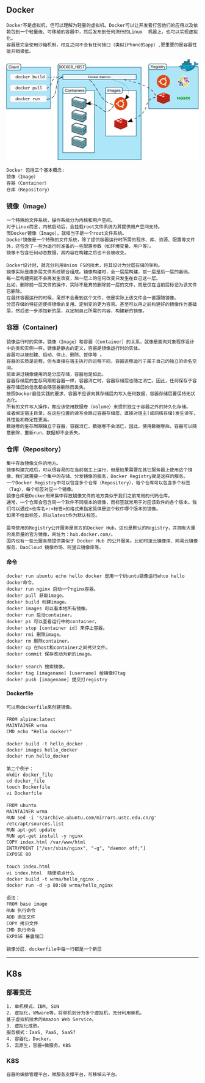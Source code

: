 
## Docker
    Docker不是虚拟机，但可以理解为轻量的虚拟机。Docker可以让开发者打包他们的应用以及依赖包到一个轻量级、可移植的容器中，然后发布到任何流行的Linux  机器上，也可以实现虚拟化。
    容器是完全使用沙箱机制，相互之间不会有任何接口（类似iPhone的app）,更重要的是容器性能开销极低。

![Docker Architecture](./img/architecture_docker.svg)

    Docker 包括三个基本概念:
    镜像（Image）
    容器（Container）
    仓库（Repository）

### 镜像（Image）
    一个特殊的文件系统，操作系统分为内核和用户空间。
    对于Linux而言，内核启动后，会挂载root文件系统为其提供用户空间支持。
    而Docker镜像（Image），就相当于是一个root文件系统。
    Docker镜像是一个特殊的文件系统，除了提供容器运行时所需的程序、库、资源、配置等文件外，还包含了一些为运行时准备的一些配置参数（如环境变量、用户等）。 
    镜像不包含任何动态数据，其内容在构建之后也不会被改变。

    Docker设计时，就充分利用Union FS的技术，将其设计为分层存储的架构。
    镜像实际是由多层文件系统联合组成。镜像构建时，会一层层构建，前一层是后一层的基础。
    每一层构建完就不会再发生改变，后一层上的任何改变只发生在自己这一层。
    比如，删除前一层文件的操作，实际不是真的删除前一层的文件，而是仅在当前层标记为该文件已删除。
    在最终容器运行的时候，虽然不会看到这个文件，但是实际上该文件会一直跟随镜像。
    分层存储的特征还使得镜像的复用、定制变的更为容易。甚至可以用之前构建好的镜像作为基础层，然后进一步添加新的层，以定制自己所需的内容，构建新的镜像。

### 容器（Container)
    镜像运行时的实体。镜像（Image）和容器（Container）的关系，就像是面向对象程序设计中的类和实例一样，镜像是静态的定义，容器是镜像运行时的实体。
    容器可以被创建、启动、停止、删除、暂停等 。
    容器的实质是进程，但与直接在宿主执行的进程不同，容器进程运行于属于自己的独立的命名空间。
    前面讲过镜像使用的是分层存储，容器也是如此。
    容器存储层的生存周期和容器一样，容器消亡时，容器存储层也随之消亡。因此，任何保存于容器存储层的信息都会随容器删除而丢失。
    按照Docker最佳实践的要求，容器不应该向其存储层内写入任何数据，容器存储层要保持无状态化。
    所有的文件写入操作，都应该使用数据卷（Volume）来提供独立于容器之外的持久化存储。
    或者绑定宿主目录，在这些位置的读写会跳过容器存储层，直接对宿主(或网络存储)发生读写，其性能和稳定性更高。
    数据卷的生存周期独立于容器，容器消亡，数据卷不会消亡。因此，使用数据卷后，容器可以随意删除、重新run，数据却不会丢失。

### 仓库（Repository）
    集中存放镜像文件的地方。
    镜像构建完成后，可以很容易的在当前宿主上运行，但是如果需要在其它服务器上使用这个镜像，我们就需要一个集中的存储、分发镜像的服务，Docker Registry就是这样的服务。
    一个Docker Registry中可以包含多个仓库（Repository），每个仓库可以包含多个标签（Tag），每个标签对应一个镜像。
    镜像仓库是Docker用来集中存放镜像文件的地方类似于我们之前常用的代码仓库。
    通常，一个仓库会包含同一个软件不同版本的镜像，而标签就常用于对应该软件的各个版本。我们可以通过<仓库名>:<标签>的格式来指定具体是这个软件哪个版本的镜像。
    如果不给出标签，将以latest作为默认标签。

    最常使用的Registry公开服务是官方的Docker Hub，这也是默认的Registry，并拥有大量的高质量的官方镜像，网址为：hub.docker.com/。
    国内也有一些云服务商提供类似于 Docker Hub 的公开服务。比如时速云镜像库、网易云镜像服务、DaoCloud 镜像市场、阿里云镜像库等。

#### 命令
    docker run ubuntu echo hello docker 是用一个Ubuntu镜像运行ehco hello docker命令。
    docker run nginx 启动一个nginx容器。
    docker pull 获取image。
    docker build 创建image。
    docker images 可以看本地所有镜像。
    docker run 启动container。
    docker ps 可以查看运行中的container。
    docker stop [container id] 来停止容器。
    docker rmi 删除image。
    docker rm 删除container。
    docker cp 在host和container之间拷贝文件。
    docker commit 保存改动为新的image。
    
    docker search 搜索镜像。
    docker tag [imagename] [username] 给镜像打tag
    docker push [imagename] 提交打registry

#### Dockerfile 
    可以用dockerfile来创建镜像。

    FROM alpine:latest
    MAINTAINER wrma
    CMD echo "Hello docker!"

    docker build -t hello_docker .
    docker images hello_docker
    docker run hello_docker

    第二个例子：
    mkdir docker_file
    cd docker_file
    touch Dockerfile
    vi Dockerfile

    FROM ubuntu
    MAINTAINER wrma
    RUN sed -i 's/archive.ubuntu.com/mirrors.ustc.edu.cn/g' /etc/apt/sources.list
    RUN apt-get update
    RUN apt-get install -y nginx
    COPY index.html /var/www/html
    ENTRYPOINT ["/usr/sbin/nginx", "-g", "daemon off;"]
    EXPOSE 80

    touch index.html
    vi index.html  随便填点什么
    docker build -t wrma/hello_nginx .
    docker run -d -p 80:80 wrma/hello_nginx

    语法：
    FROM base image
    RUN 执行命令
    ADD 添加文件
    COPY 拷贝文件
    CMD 执行命令
    EXPOSE 暴露端口

    镜像分层，dockerfile中每一行都是一个新层

---

## K8s
### 部署变迁
    1. 单机模式，IBM, SUN
    2. 虚拟化，VMware等，将单机划分为多个虚拟机，充分利用单机。
    基于虚拟机技术的Amazon Web Service。
    3. 虚拟化成熟。
    服务模式：IaaS, PaaS, SaaS?
    4. 容器化，Docker。
    5. 云原生，容器+微服务。K8S

### K8S
    容器的编排管理平台，微服务支撑平台，可移植云平台。
